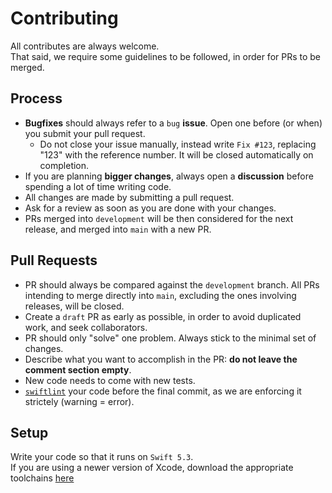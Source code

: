 # Contributing

All contributes are always welcome.\
That said, we require some guidelines to be followed, in order for PRs to be merged.

## Process

- **Bugfixes** should always refer to a `bug` **issue**. Open one before (or when) you submit your pull request.
  - Do not close your issue manually, instead write `Fix #123`, replacing "123" with the reference number. It will be closed automatically on completion.
- If you are planning **bigger changes**, always open a **discussion** before spending a lot of time writing code.
- All changes are made by submitting a pull request.
- Ask for a review as soon as you are done with your changes.
- PRs merged into `development` will be then considered for the next release, and merged into `main` with a new PR.

## Pull Requests

- PR should always be compared against the `development` branch. All PRs intending to merge directly into `main`, excluding the ones involving releases, will be closed.
- Create a `draft` PR as early as possible, in order to avoid duplicated work, and seek collaborators.
- PR should only "solve" one problem. Always stick to the minimal set of changes.
- Describe what you want to accomplish in the PR: **do not leave the comment section empty**.
- New code needs to come with new tests.
- [`swiftlint`](https://github.com/realm/SwiftLint) your code before the final commit, as we are enforcing it strictely (warning = error).

## Setup

Write your code so that it runs on `Swift 5.3`.\
If you are using a newer version of Xcode, download the appropriate toolchains [here](https://swift.org/download/)
